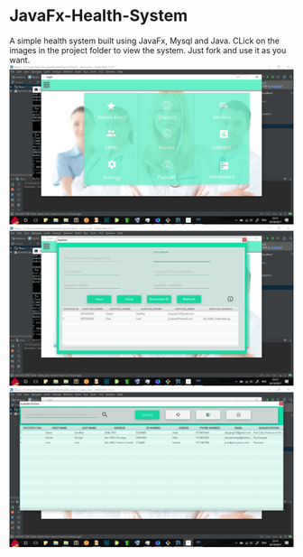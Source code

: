 # JavaFx-Health-System
A simple health system built using JavaFx, Mysql and Java. CLick on the images in the project folder to view the system.
Just fork and use it as you want.
![alt text](https://github.com/CodeDruid13/JavaFx-Health-System/raw/master/Screenshot%20(70).png)
![alt text](https://github.com/CodeDruid13/JavaFx-Health-System/raw/master/Screenshot%20(71).png)
![alt text](https://github.com/CodeDruid13/JavaFx-Health-System/raw/master/Screenshot%20(73).png)

